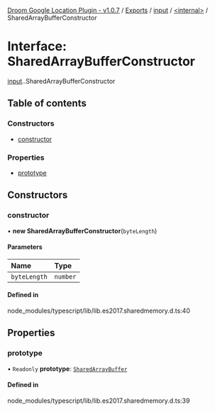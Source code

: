 [Droom Google Location Plugin - v1.0.7](../README.md) / [Exports](../modules.md) / [input](../modules/input.md) / [<internal\>](../modules/input._internal_.md) / SharedArrayBufferConstructor

# Interface: SharedArrayBufferConstructor

[input](../modules/input.md).[<internal>](../modules/input._internal_.md).SharedArrayBufferConstructor

## Table of contents

### Constructors

- [constructor](input._internal_.SharedArrayBufferConstructor.md#constructor)

### Properties

- [prototype](input._internal_.SharedArrayBufferConstructor.md#prototype)

## Constructors

### constructor

• **new SharedArrayBufferConstructor**(`byteLength`)

#### Parameters

| Name | Type |
| :------ | :------ |
| `byteLength` | `number` |

#### Defined in

node_modules/typescript/lib/lib.es2017.sharedmemory.d.ts:40

## Properties

### prototype

• `Readonly` **prototype**: [`SharedArrayBuffer`](../modules/input._internal_.md#sharedarraybuffer)

#### Defined in

node_modules/typescript/lib/lib.es2017.sharedmemory.d.ts:39
